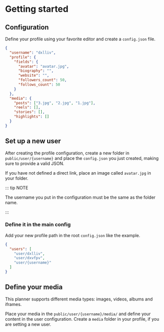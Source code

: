 # Getting started

## Configuration

Define your profile using your favorite editor and create a `config.json` file.  

```json
{
  "username": "dxlliv",
  "profile": {
    "fields": {
      "avatar": "avatar.jpg",
      "biography": "",
      "website": "",
      "followers_count": 50,
      "follows_count": 50
    }
  },
  "media": {
    "posts": ["3.jpg", "2.jpg", "1.jpg"],
    "reels": [],
    "stories": [],
    "highlights": []
  }
}
```

## Set up a new user

After creating the profile configuration, create a new folder in `public/user/{username}`
and place the `config.json` you just created, making sure to provide a valid JSON.

If you have not defined a direct link, place an image called `avatar.jpg` in your folder.

::: tip NOTE

The username you put in the configuration must be the same as the folder name.

:::

### Define it in the main config

Add your new profile path in the root `config.json` like the example.

```json
{
  "users": [
    "user/dxlliv",
    "user/dxvfpv",
    "user/{username}"
  ]
}
```

## Define your media

This planner supports different media types: images, videos, albums and iframes.

Place your media in the `public/user/{username}/media/` and define your content in the user configuration. Create a `media` folder in your profile, if you are setting a new user.
